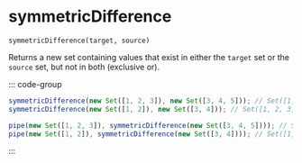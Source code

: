 # symmetricDifference

`symmetricDifference(target, source)`

Returns a new set containing values that exist in either the `target` set or the `source` set, but not in both (exclusive or).

::: code-group

```ts [data-first]
symmetricDifference(new Set([1, 2, 3]), new Set([3, 4, 5])); // Set([1, 2, 4, 5])
symmetricDifference(new Set([1, 2]), new Set([3, 4])); // Set([1, 2, 3, 4])
```

```ts [data-last]
pipe(new Set([1, 2, 3]), symmetricDifference(new Set([3, 4, 5]))); // Set([1, 2, 4, 5])
pipe(new Set([1, 2]), symmetricDifference(new Set([3, 4]))); // Set([1, 2, 3, 4])
```

:::
